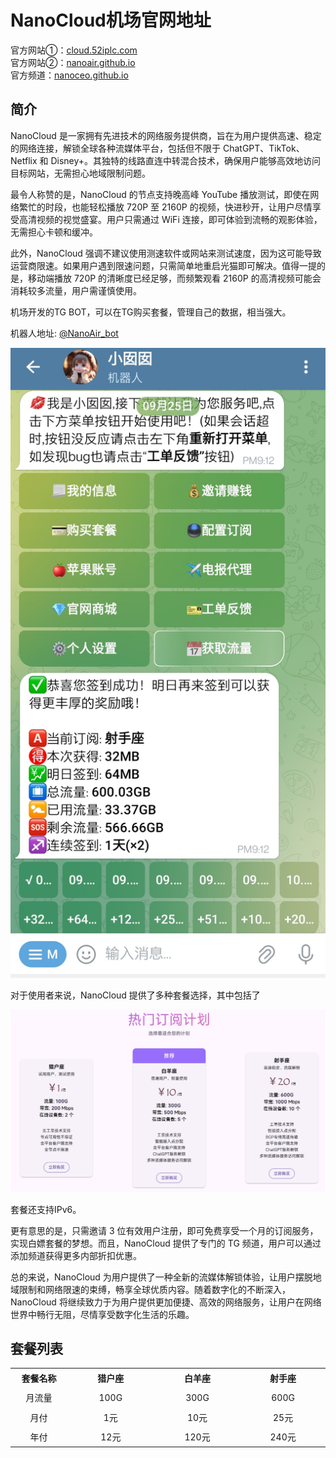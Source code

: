 # NanoCloud机场官网地址

官方网站①：[cloud.52iplc.com](https://cloud.52iplc.com)  
官方网站②：[nanoair.github.io](https://nanoair.github.io)  
官方频道：[nanoceo.github.io](https://nanoceo.github.io)

## 简介

NanoCloud 是一家拥有先进技术的网络服务提供商，旨在为用户提供高速、稳定的网络连接，解锁全球各种流媒体平台，包括但不限于 ChatGPT、TikTok、Netflix 和 Disney+。其独特的线路直连中转混合技术，确保用户能够高效地访问目标网站，无需担心地域限制问题。  

最令人称赞的是，NanoCloud 的节点支持晚高峰 YouTube 播放测试，即使在网络繁忙的时段，也能轻松播放 720P 至 2160P 的视频，快进秒开，让用户尽情享受高清视频的视觉盛宴。用户只需通过 WiFi 连接，即可体验到流畅的观影体验，无需担心卡顿和缓冲。  

此外，NanoCloud 强调不建议使用测速软件或网站来测试速度，因为这可能导致运营商限速。如果用户遇到限速问题，只需简单地重启光猫即可解决。值得一提的是，移动端播放 720P 的清晰度已经足够，而频繁观看 2160P 的高清视频可能会消耗较多流量，用户需谨慎使用。  

机场开发的TG BOT，可以在TG购买套餐，管理自己的数据，相当强大。  

机器人地址: [@NanoAir_bot](https://t.me/NanoAir_bot)    

![image](https://raw.githubusercontent.com/nanoair2/nanocloud/main/1.png)  

对于使用者来说，NanoCloud 提供了多种套餐选择，其中包括了  

![image](https://raw.githubusercontent.com/nanoair2/nanocloud/main/2.png)  

套餐还支持IPv6。  

更有意思的是，只需邀请 3 位有效用户注册，即可免费享受一个月的订阅服务，实现白嫖套餐的梦想。而且，NanoCloud 提供了专门的 TG 频道，用户可以通过添加频道获得更多内部折扣优惠。  

总的来说，NanoCloud 为用户提供了一种全新的流媒体解锁体验，让用户摆脱地域限制和网络限速的束缚，畅享全球优质内容。随着数字化的不断深入，NanoCloud 将继续致力于为用户提供更加便捷、高效的网络服务，让用户在网络世界中畅行无阻，尽情享受数字化生活的乐趣。  



## 套餐列表

<table style="border-collapse: collapse; width: 100%; height: 201px;">
<tbody>
<tr style="height: 26px;">
<td style="width: 11.2726%; text-align: center; height: 26px;"><strong>套餐名称</strong></td>
<td style="width: 17.2596%; text-align: center; height: 26px;"><strong>猎户座</strong></td>
<td style="width: 17.1843%; text-align: center; height: 26px;"><strong>白羊座</strong></td>
<td style="width: 16.8587%; text-align: center; height: 26px;"><strong>射手座</strong></td>
</tr>
<tr style="height: 26px;">
<td style="width: 11.2726%; text-align: center; height: 26px;">月流量</td>
<td style="width: 17.2596%; text-align: center; height: 26px;">100G</td>
<td style="width: 17.1843%; text-align: center; height: 26px;">300G</td>
<td style="width: 16.8587%; text-align: center; height: 26px;">600G</td>
</tr>
<tr style="height: 26px;">
<td style="width: 11.2726%; text-align: center; height: 26px;">月付</td>
<td style="width: 17.2596%; text-align: center; height: 26px;">1元</td>
<td style="width: 17.1843%; text-align: center; height: 26px;">10元</td>
<td style="width: 16.8587%; text-align: center; height: 26px;">25元</td>
</tr>
<tr style="height: 26px;">
<td style="width: 11.2726%; text-align: center; height: 26px;">年付</td>
<td style="width: 17.2596%; text-align: center; height: 26px;">12元</td>
<td style="width: 17.1843%; text-align: center; height: 26px;">120元</td>
<td style="width: 16.7585%; text-align: center;">240元</td>
</tr>
</tbody>
</table>
